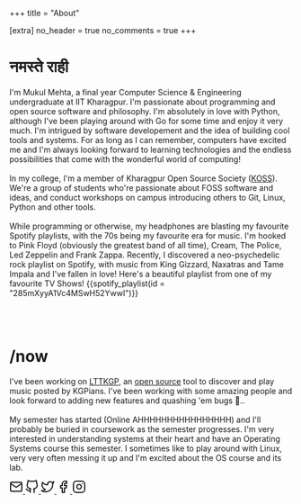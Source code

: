 +++
title = "About"

[extra]
no_header = true
no_comments = true
+++

# नमस्ते राही

I'm Mukul Mehta, a final year Computer Science & Engineering undergraduate at IIT Kharagpur. I'm passionate about programming and open source software and philosophy. I'm absolutely in love with Python, although I've been playing around with Go for some time and enjoy it very much. I'm intrigued by software developement and the idea of building cool tools and systems. For as long as I can remember, computers have excited me and I'm always looking forward to learning technologies and the endless possibilities that come with the wonderful world of computing! <br /><br />
In my college, I'm a member of Kharagpur Open Source Society ([KOSS](https://kossiitkgp.org/)). We're a group of students who're passionate about FOSS software and ideas, and conduct workshops on campus introducing others to Git, Linux, Python and other tools.
<br /><br />
While programming or otherwise, my headphones are blasting my favourite Spotify playlists, with the 70s being my favourite era for music. I'm hooked to Pink Floyd (obviously the greatest band of all time), Cream, The Police, Led Zeppelin and Frank Zappa. Recently, I discovered a neo-psychedelic rock playlist on Spotify, with music from King Gizzard, Naxatras and Tame Impala and I've fallen in love!
Here's a beautiful playlist from one of my favourite TV Shows!
{{spotify_playlist(id = "285mXyyA1Vc4MSwH52YwwI")}}

<br /><br />

# /now

I've been working on [LTTKGP](https://lttkgp.com/), an [open source](https://github.com/lttkgp) tool to discover and play music posted by KGPians. I've been working with some amazing people and look forward to adding new features and quashing 'em bugs 🐛.. <br /> <br />
My semester has started (Online AHHHHHHHHHHHHHHHH) and I'll probably be buried in coursework as the semester progresses. I'm very interested in understanding systems at their heart and have an Operating Systems course this semester. I sometimes like to play around with Linux, very very often messing it up and I'm excited about the OS course and its lab.

<div class="social-icons">
<a class="social-icons__link" href="mailto:mukul.csiitkgp@gmail.com" rel="noopener" target="_blank">
<svg class="feather feather-mail" fill="none" height="24" stroke-linecap="round" stroke-linejoin="round" stroke-width="2" stroke="currentColor" viewBox="0 0 24 24" width="24" xmlns="http://www.w3.org/2000/svg">
<path d="M4 4h16c1.1 0 2 .9 2 2v12c0 1.1-.9 2-2 2H4c-1.1 0-2-.9-2-2V6c0-1.1.9-2 2-2z"></path>
<polyline points="22,6 12,13 2,6"></polyline>
</svg>
</a>

<a class="social-icons__link" href="https://github.com/mukul-mehta" rel="noopener" target="_blank">
    <svg class="featherfeather-github" fill="none" height="24" stroke-linecap="round" stroke-linejoin="round" stroke-width="2" stroke="currentColor" viewBox="002424" width="24" xmlns="http://www.w3.org/2000/svg">
        <path d="M9 19c-5 1.5-5-2.5-7-3m14 6v-3.87a3.37 3.37 0 0 0-.94-2.61c3.14-.35 6.44-1.54 6.44-7A5.44 5.44 0 0 0 20 4.77 5.07 5.07 0 0 0 19.91 1S18.73.65 16 2.48a13.38 13.38 0 0 0-7
            0C6.27.65 5.09 1 5.09 1A5.07 5.07 0 0 0 5 4.77a5.44 5.44 0 0 0-1.5 3.78c0 5.42 3.3 6.61 6.44 7A3.37 3.37 0 0 0 9 18.13V22"></path>
    </svg>
</a>

<a class="social-icons__link" href="https://twitter.com/metamehta_" rel="noopener" target="_blank">
    <svg class="feather feather-twitter" fill="none" height="24" stroke-linecap="round" stroke-linejoin="round" stroke-width="2" stroke="currentColor" viewBox="0 0 24 24" width="24" xmlns="http://www.w3.org/2000/svg">
        <path d="M23 3a10.9 10.9 0 0 1-3.14 1.53 4.48 4.48 0 0 0-7.86 3v1A10.66 10.66 0 0 1 3 4s-4 9 5 13a11.64 11.64 0 0 1-7 2c9 5 20 0 20-11.5a4.5 4.5 0 0 0-.08-.83A7.72 7.72 0 0 0 23 3z"></path>
    </svg>
</a>

<a class="social-icons__link" href="https://facebook.com/mukul.amehta" rel="noopener" target="_blank">
    <svg class="feather feather-facebook" fill="none" height="24" stroke-linecap="round" stroke-linejoin="round" stroke-width="2" stroke="currentColor" viewBox="0 0 24 24" width="24" xmlns="http://www.w3.org/2000/svg">
        <path d="M18 2h-3a5 5 0 0 0-5 5v3H7v4h3v8h4v-8h3l1-4h-4V7a1 1 0 0 1 1-1h3z"></path>
    </svg>
</a>
<a class="social-icons__link" href="https://instagram.com/metamehta_" rel="noopener" target="_blank">
    <svg
            class="feather feather-instagram"
            class="scicon"
            fill="none"
            height="24"
            stroke-linecap="round"
            stroke-linejoin="round"
            stroke-width="2"
            stroke="currentColor"
            viewBox="0 0 24 24"
            width="24"
            xmlns="http://www.w3.org/2000/svg">
            <rect height="20" rx="5" ry="5" width="20" x="2" y="2"></rect>
            <path d="M16 11.37A4 4 0 1 1 12.63 8 4 4 0 0 1 16 11.37z"></path>
            <line x1="17.5" x2="17.51" y1="6.5" y2="6.5"></line>
          </svg>
</a>
</div>

[zola]: https://getzola.org
[original]: https://github.com/victoriadotdev/hugo-theme-sam
[hugo]: https://gohugo.io
[repository]: https://github.com/janbaudisch/zola-sam
